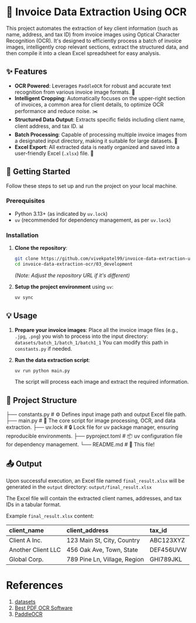 # 🧾 Invoice Data Extraction Using OCR

This project automates the extraction of key client information (such as name, address, and tax ID) from invoice images using Optical Character Recognition (OCR). It's designed to efficiently process a batch of invoice images, intelligently crop relevant sections, extract the structured data, and then compile it into a clean Excel spreadsheet for easy analysis.

## ✨ Features

- **OCR Powered**: Leverages `PaddleOCR` for robust and accurate text recognition from various invoice image formats. 🤖
- **Intelligent Cropping**: Automatically focuses on the upper-right section of invoices, a common area for client details, to optimize OCR performance and reduce noise. ✂️
- **Structured Data Output**: Extracts specific fields including client name, client address, and tax ID. 📊
- **Batch Processing**: Capable of processing multiple invoice images from a designated input directory, making it suitable for large datasets. 📁
- **Excel Export**: All extracted data is neatly organized and saved into a user-friendly Excel (`.xlsx`) file. 📝

## 🚀 Getting Started

Follow these steps to set up and run the project on your local machine.

### Prerequisites

- Python 3.13+ (as indicated by `uv.lock`)
- `uv` (recommended for dependency management, as per `uv.lock`)

### Installation

1. **Clone the repository**:

   ```bash
   git clone https://github.com/vivekpatel99/invoice-data-extraction-using-ocr.git
   cd invoice-data-extraction-ocr/03_development
   ```

   *(Note: Adjust the repository URL if it's different)*

2. **Setup the project environment** using `uv`:

   ```bash
   uv sync
   ```

## 💡 Usage

1. **Prepare your invoice images**:
   Place all the invoice image files (e.g., `.jpg`, `.png`) you wish to process into the input directory:
   `datasets/batch_1/batch_1/batch1_1`
   You can modify this path in `constants.py` if needed.

2. **Run the data extraction script**:

   ```bash
   uv run python main.py
   ```

   The script will process each image and extract the required information.

## 📂 Project Structure

├── constants.py # ⚙️ Defines input image path and output Excel file path.
├── main.py # 🚀 The core script for image processing, OCR, and data extraction.
├── uv.lock # 🔒 Lock file for uv package manager, ensuring reproducible environments.
├── pyproject.toml # 📦 uv configuration file for dependency management.
└── README.md # 📖 This file!

## 📤 Output

Upon successful execution, an Excel file named `final_result.xlsx` will be generated in the `output` directory:
`output/final_result.xlsx`

The Excel file will contain the extracted client names, addresses, and tax IDs in a tabular format.

Example `final_result.xlsx` content:

| client_name        | client_address               | tax_id    |
| :----------------- | :--------------------------- | :-------- |
| Client A Inc.      | 123 Main St, City, Country   | ABC123XYZ |
| Another Client LLC | 456 Oak Ave, Town, State     | DEF456UVW |
| Global Corp.       | 789 Pine Ln, Village, Region | GHI789JKL |

# References

1. [datasets](https://www.kaggle.com/datasets/osamahosamabdellatif/high-quality-invoice-images-for-ocr/code?datasetId=5773627&sortBy=voteCount)
2. [Best PDF OCR Software](https://unstract.com/blog/best-pdf-ocr-software/)
3. [PaddleOCR](https://github.com/PaddlePaddle/PaddleOCR)
